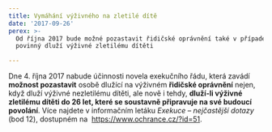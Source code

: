 ```yaml
---
title: Vymáhání výživného na zletilé dítě
date: '2017-09-26'
perex: >-
  Od října 2017 bude možné pozastavit řidičské oprávnění také v případech, kdy
  povinný dluží výživné zletilému dítěti

---
```



<p class="MsoNormal">Dne 4. října 2017 nabude účinnosti novela exekučního řádu, která zavádí <strong>možnost pozastavit</strong> osobě dlužící na výživném <strong>řidičské oprávnění</strong> nejen, když dluží výživné nezletilému dítěti, ale nově i tehdy, <strong>dluží-li<strong> výživné zletilému dítěti do 26 let, které se soustavně připravuje na své budoucí povolání</strong></strong>. Více najdete v&nbsp;informačním letáku <em>Exekuce – nejčastější dotazy</em> (bod 12), dostupném na &nbsp;<a href="https://www.ochrance.cz/?id=51" target="_blank">https://www.ochrance.cz/?id=51</a>. </p><p class="MsoNormal"></p><p>&nbsp;</p>

